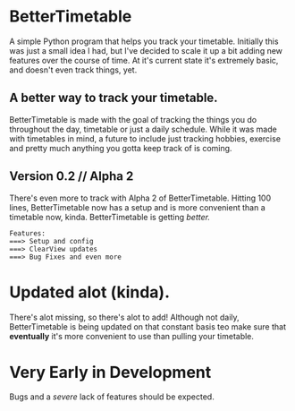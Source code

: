 # BetterTimetable
A simple Python program that helps you track your timetable. Initially this was just a small idea I had, but I've decided to scale it up a bit adding new features over the course of time. At it's current state it's extremely basic, and doesn't even track things, yet.
## A better way to track your timetable.
BetterTimetable is made with the goal of tracking the things you do throughout the day, timetable or just a daily schedule. While it was made with timetables in mind, a future to include just tracking hobbies, exercise and pretty much anything you gotta keep track of is coming.
## Version 0.2 // Alpha 2
There's even more to track with Alpha 2 of BetterTimetable. Hitting 100 lines, BetterTimetable now has a setup and is more convenient than a timetable now, kinda. BetterTimetable is getting *better.*
```
Features:
===> Setup and config
===> ClearView updates
===> Bug Fixes and even more
```
# Updated alot (kinda).
There's alot missing, so there's alot to add! Although not daily, BetterTimetable is being updated on that constant basis teo make sure that **eventually** it's more convenient to use than pulling your timetable.
# Very Early in Development
Bugs and a *severe* lack of features should be expected.
